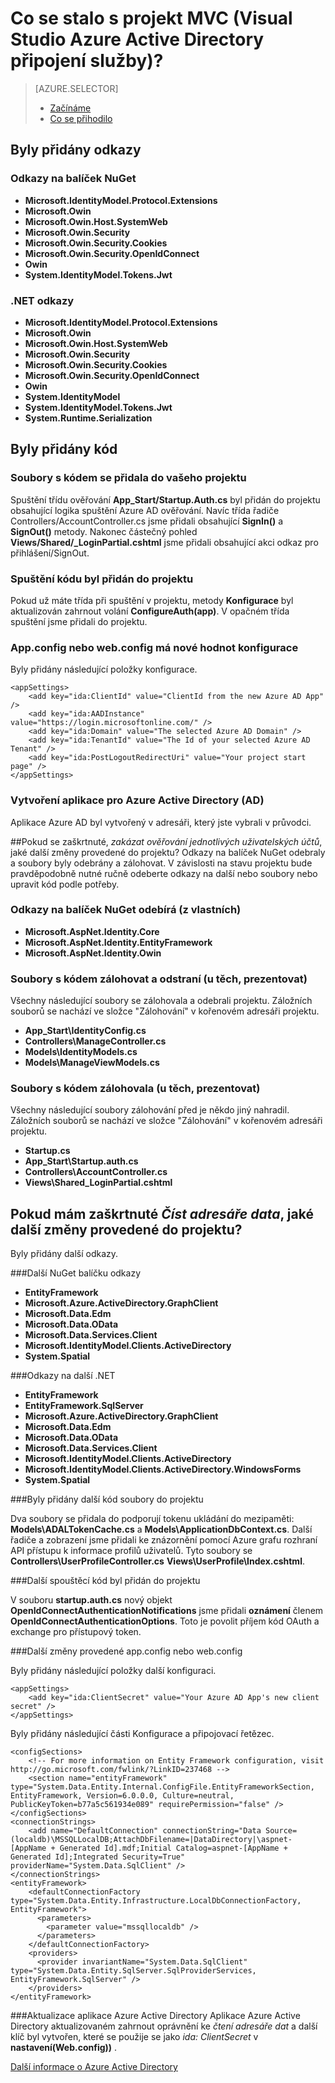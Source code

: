 <properties
    pageTitle="Co se stalo s projekt MVC (Visual Studio Azure Active Directory připojení služby) | Microsoft Azure "
    description="Popisuje, co se stane s projektu MVC při připojení k Azure AD pomocí aplikace Visual Studio připojené služby"
    services="active-directory"
    documentationCenter="na"
    authors="TomArcher"
    manager="douge"
    editor=""/>

<tags
    ms.service="active-directory"
    ms.workload="web"
    ms.tgt_pltfrm="vs-what-happened"
    ms.devlang="na"
    ms.topic="article"
    ms.date="08/15/2016"
    ms.author="tarcher"/>

# <a name="what-happened-to-my-mvc-project-visual-studio-azure-active-directory-connected-service"></a>Co se stalo s projekt MVC (Visual Studio Azure Active Directory připojení služby)?

> [AZURE.SELECTOR]
> - [Začínáme](vs-active-directory-dotnet-getting-started.md)
> - [Co se přihodilo](vs-active-directory-dotnet-what-happened.md)



## <a name="references-have-been-added"></a>Byly přidány odkazy

### <a name="nuget-package-references"></a>Odkazy na balíček NuGet

- **Microsoft.IdentityModel.Protocol.Extensions**
- **Microsoft.Owin**
- **Microsoft.Owin.Host.SystemWeb**
- **Microsoft.Owin.Security**
- **Microsoft.Owin.Security.Cookies**
- **Microsoft.Owin.Security.OpenIdConnect**
- **Owin**
- **System.IdentityModel.Tokens.Jwt**

### <a name="net-references"></a>.NET odkazy

- **Microsoft.IdentityModel.Protocol.Extensions**
- **Microsoft.Owin**
- **Microsoft.Owin.Host.SystemWeb**
- **Microsoft.Owin.Security**
- **Microsoft.Owin.Security.Cookies**
- **Microsoft.Owin.Security.OpenIdConnect**
- **Owin**
- **System.IdentityModel**
- **System.IdentityModel.Tokens.Jwt**
- **System.Runtime.Serialization**

## <a name="code-has-been-added"></a>Byly přidány kód

### <a name="code-files-were-added-to-your-project"></a>Soubory s kódem se přidala do vašeho projektu

Spuštění třídu ověřování **App_Start/Startup.Auth.cs** byl přidán do projektu obsahující logika spuštění Azure AD ověřování. Navíc třída řadiče Controllers/AccountController.cs jsme přidali obsahující **SignIn()** a **SignOut()** metody. Nakonec částečný pohled **Views/Shared/_LoginPartial.cshtml** jsme přidali obsahující akci odkaz pro přihlášení/SignOut.

### <a name="startup-code-was-added-to-your-project"></a>Spuštění kódu byl přidán do projektu

Pokud už máte třída při spuštění v projektu, metody **Konfigurace** byl aktualizován zahrnout volání **ConfigureAuth(app)**. V opačném třída spuštění jsme přidali do projektu.

### <a name="your-appconfig-or-webconfig-has-new-configuration-values"></a>App.config nebo web.config má nové hodnot konfigurace

Byly přidány následující položky konfigurace.


    <appSettings>
        <add key="ida:ClientId" value="ClientId from the new Azure AD App" />
        <add key="ida:AADInstance" value="https://login.microsoftonline.com/" />
        <add key="ida:Domain" value="The selected Azure AD Domain" />
        <add key="ida:TenantId" value="The Id of your selected Azure AD Tenant" />
        <add key="ida:PostLogoutRedirectUri" value="Your project start page" />
    </appSettings>

### <a name="an-azure-active-directory-ad-app-was-created"></a>Vytvoření aplikace pro Azure Active Directory (AD)
Aplikace Azure AD byl vytvořený v adresáři, který jste vybrali v průvodci.

##<a name="if-i-checked-disable-individual-user-accounts-authentication-what-additional-changes-were-made-to-my-project"></a>Pokud se zaškrtnuté, *zakázat ověřování jednotlivých uživatelských účtů*, jaké další změny provedené do projektu?
Odkazy na balíček NuGet odebraly a soubory byly odebrány a zálohovat. V závislosti na stavu projektu bude pravděpodobně nutné ručně odeberte odkazy na další nebo soubory nebo upravit kód podle potřeby.

### <a name="nuget-package-references-removed-for-those-present"></a>Odkazy na balíček NuGet odebírá (z vlastních)

- **Microsoft.AspNet.Identity.Core**
- **Microsoft.AspNet.Identity.EntityFramework**
- **Microsoft.AspNet.Identity.Owin**

### <a name="code-files-backed-up-and-removed-for-those-present"></a>Soubory s kódem zálohovat a odstraní (u těch, prezentovat)

Všechny následující soubory se zálohovala a odebrali projektu. Záložních souborů se nachází ve složce "Zálohování" v kořenovém adresáři projektu.

- **App_Start\IdentityConfig.cs**
- **Controllers\ManageController.cs**
- **Models\IdentityModels.cs**
- **Models\ManageViewModels.cs**

### <a name="code-files-backed-up-for-those-present"></a>Soubory s kódem zálohovala (u těch, prezentovat)

Všechny následující soubory zálohování před je někdo jiný nahradil. Záložních souborů se nachází ve složce "Zálohování" v kořenovém adresáři projektu.

- **Startup.cs**
- **App_Start\Startup.auth.cs**
- **Controllers\AccountController.cs**
- **Views\Shared\_LoginPartial.cshtml**

## <a name="if-i-checked-read-directory-data-what-additional-changes-were-made-to-my-project"></a>Pokud mám zaškrtnuté *Číst adresáře data*, jaké další změny provedené do projektu?

Byly přidány další odkazy.

###<a name="additional-nuget-package-references"></a>Další NuGet balíčku odkazy

- **EntityFramework**
- **Microsoft.Azure.ActiveDirectory.GraphClient**
- **Microsoft.Data.Edm**
- **Microsoft.Data.OData**
- **Microsoft.Data.Services.Client**
- **Microsoft.IdentityModel.Clients.ActiveDirectory**
- **System.Spatial**

###<a name="additional-net-references"></a>Odkazy na další .NET

- **EntityFramework**
- **EntityFramework.SqlServer**
- **Microsoft.Azure.ActiveDirectory.GraphClient**
- **Microsoft.Data.Edm**
- **Microsoft.Data.OData**
- **Microsoft.Data.Services.Client**
- **Microsoft.IdentityModel.Clients.ActiveDirectory**
- **Microsoft.IdentityModel.Clients.ActiveDirectory.WindowsForms**
- **System.Spatial**

###<a name="additional-code-files-were-added-to-your-project"></a>Byly přidány další kód soubory do projektu

Dva soubory se přidala do podporují tokenu ukládání do mezipaměti: **Models\ADALTokenCache.cs** a **Models\ApplicationDbContext.cs**.  Další řadiče a zobrazení jsme přidali ke znázornění pomocí Azure grafu rozhraní API přístupu k informace profilů uživatelů.  Tyto soubory se **Controllers\UserProfileController.cs** **Views\UserProfile\Index.cshtml**.

###<a name="additional-startup-code-was-added-to-your-project"></a>Další spouštěcí kód byl přidán do projektu

V souboru **startup.auth.cs** nový objekt **OpenIdConnectAuthenticationNotifications** jsme přidali **oznámení** členem **OpenIdConnectAuthenticationOptions**.  Toto je povolit příjem kód OAuth a exchange pro přístupový token.

###<a name="additional-changes-were-made-to-your-appconfig-or-webconfig"></a>Další změny provedené app.config nebo web.config

Byly přidány následující položky další konfiguraci.

    <appSettings>
        <add key="ida:ClientSecret" value="Your Azure AD App's new client secret" />
    </appSettings>

Byly přidány následující části Konfigurace a připojovací řetězec.

    <configSections>
        <!-- For more information on Entity Framework configuration, visit http://go.microsoft.com/fwlink/?LinkID=237468 -->
        <section name="entityFramework" type="System.Data.Entity.Internal.ConfigFile.EntityFrameworkSection, EntityFramework, Version=6.0.0.0, Culture=neutral, PublicKeyToken=b77a5c561934e089" requirePermission="false" />
    </configSections>
    <connectionStrings>
        <add name="DefaultConnection" connectionString="Data Source=(localdb)\MSSQLLocalDB;AttachDbFilename=|DataDirectory|\aspnet-[AppName + Generated Id].mdf;Initial Catalog=aspnet-[AppName + Generated Id];Integrated Security=True" providerName="System.Data.SqlClient" />
    </connectionStrings>
    <entityFramework>
        <defaultConnectionFactory type="System.Data.Entity.Infrastructure.LocalDbConnectionFactory, EntityFramework">
          <parameters>
            <parameter value="mssqllocaldb" />
          </parameters>
        </defaultConnectionFactory>
        <providers>
          <provider invariantName="System.Data.SqlClient" type="System.Data.Entity.SqlServer.SqlProviderServices, EntityFramework.SqlServer" />
        </providers>
    </entityFramework>


###<a name="your-azure-active-directory-app-was-updated"></a>Aktualizace aplikace Azure Active Directory
Aplikace Azure Active Directory aktualizovaném zahrnout oprávnění ke *čtení adresáře dat* a další klíč byl vytvořen, které se použije se jako *ida: ClientSecret* v **nastavení(Web.config))** .

[Další informace o Azure Active Directory](https://azure.microsoft.com/services/active-directory/)

